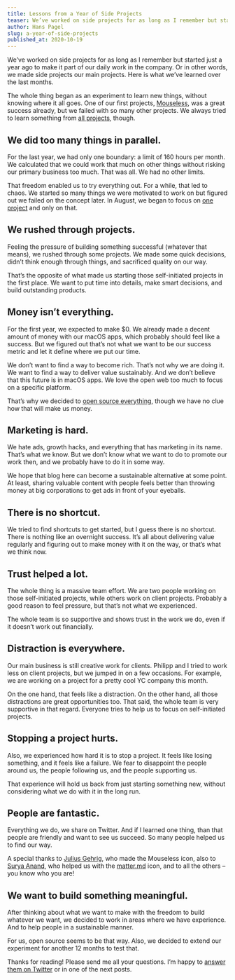 ```yaml
---
title: Lessons from a Year of Side Projects
teaser: We’ve worked on side projects for as long as I remember but started just a year ago to make it part of our daily work. I want to share a few of our insights with you.
author: Hans Pagel
slug: a-year-of-side-projects
published_at: 2020-10-19
---
```


We’ve worked on side projects for as long as I remember but started just a year ago to make it part of our daily work in the company. Or in other words, we made side projects our main projects. Here is what we’ve learned over the last months.

The whole thing began as an experiment to learn new things, without knowing where it all goes. One of our first projects, [Mouseless](https://mouseless.app), was a great success already, but we failed with so many other projects. We always tried to learn something from [all projects](/post/list-of-side-projects/), though.

## We did too many things in parallel.
For the last year, we had only one boundary: a limit of 160 hours per month. We calculated that we could work that much on other things without risking our primary business too much. That was all. We had no other limits.

That freedom enabled us to try everything out. For a while, that led to chaos. We started so many things we were motivated to work on but figured out we failed on the concept later. In August, we began to focus on [one project](/post/our-plan-for-tiptap-2/) and only on that.

## We rushed through projects.
Feeling the pressure of building something successful (whatever that means), we rushed through some projects. We made some quick decisions, didn’t think enough through things, and sacrificed quality on our way.

That’s the opposite of what made us starting those self-initiated projects in the first place. We want to put time into details, make smart decisions, and build outstanding products.

## Money isn’t everything.
For the first year, we expected to make $0. We already made a decent amount of money with our macOS apps, which probably should feel like a success. But we figured out that’s not what we want to be our success metric and let it define where we put our time.

We don’t want to find a way to become rich. That’s not why we are doing it. We want to find a way to deliver value sustainably. And we don’t believe that this future is in macOS apps. We love the open web too much to focus on a specific platform.

That’s why we decided to [open source everything](https://blog.ueber.io/post/share-everything/), though we have no clue how that will make us money.

## Marketing is hard.
We hate ads, growth hacks, and everything that has marketing in its name. That’s what we know. But we don’t know what we want to do to promote our work then, and we probably have to do it in some way.

We hope that blog here can become a sustainable alternative at some point. At least, sharing valuable content with people feels better than throwing money at big corporations to get ads in front of your eyeballs.

## There is no shortcut.
We tried to find shortcuts to get started, but I guess there is no shortcut. There is nothing like an overnight success. It’s all about delivering value regularly and figuring out to make money with it on the way, or that’s what we think now.

## Trust helped a lot.
The whole thing is a massive team effort. We are two people working on those self-initiated projects, while others work on client projects. Probably a good reason to feel pressure, but that’s not what we experienced.

The whole team is so supportive and shows trust in the work we do, even if it doesn’t work out financially.

## Distraction is everywhere.
Our main business is still creative work for clients. Philipp and I tried to work less on client projects, but we jumped in on a few occasions. For example, we are working on a project for a pretty cool YC company this month.

On the one hand, that feels like a distraction. On the other hand, all those distractions are great opportunities too. That said, the whole team is very supportive in that regard. Everyone tries to help us to focus on self-initiated projects.

## Stopping a project hurts.
Also, we experienced how hard it is to stop a project. It feels like losing something, and it feels like a failure. We fear to disappoint the people around us, the people following us, and the people supporting us.

That experience will hold us back from just starting something new, without considering what we do with it in the long run.

## People are fantastic.
Everything we do, we share on Twitter. And if I learned one thing, than that people are friendly and want to see us succeed. So many people helped us to find our way.

A special thanks to [Julius Gehrig](https://twitter.com/juliusgehrig), who made the Mouseless icon, also to [Surya Anand](https://twitter.com/suryaannd), who helped us with the [matter.md](https://matter.md) icon, and to all the others – you know who you are!

## We want to build something meaningful.
After thinking about what we want to make with the freedom to build whatever we want, we decided to work in areas where we have experience. And to help people in a sustainable manner.

For us, open source seems to be that way. Also, we decided to extend our experiment for another 12 months to test that.

Thanks for reading! Please send me all your questions. I’m happy to [answer them on Twitter](https://twitter.com/hanspagel/status/1318121627972964353) or in one of the next posts.

